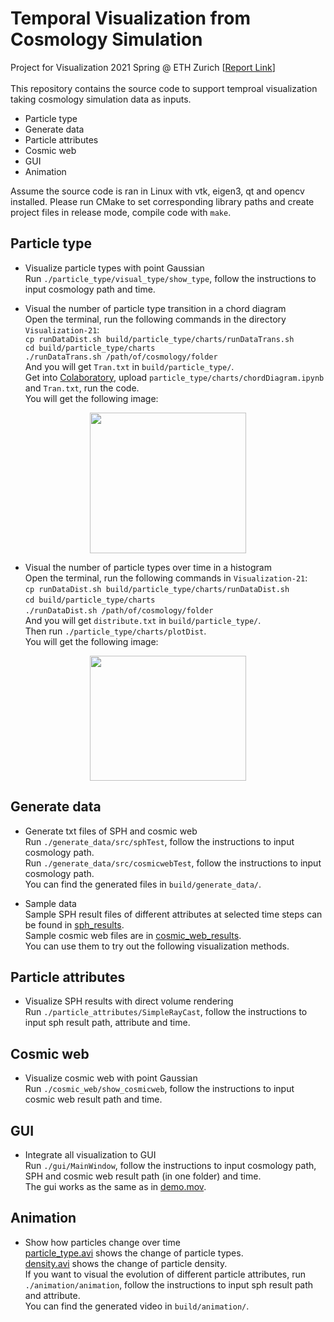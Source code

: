 # Temporal Visualization from Cosmology Simulation
Project for Visualization 2021 Spring @ ETH Zurich [[Report Link](https://drive.google.com/file/d/1uH99tzCAtBD_VBpx9SppVzqJJK4DLgXU/view?usp=sharing)] <br/>
<br/>
This repository contains the source code to support temproal visualization taking cosmology simulation data as inputs.
- Particle type
- Generate data
- Particle attributes
- Cosmic web
- GUI
- Animation

Assume the source code is ran in Linux with vtk, eigen3, qt and opencv installed.
Please run CMake to set corresponding library paths and create project files in release mode, compile code with ```make```.

## Particle type

- Visualize particle types with point Gaussian <br/>
Run ```./particle_type/visual_type/show_type```, follow the instructions to input cosmology path and time.

- Visual the number of particle type transition in a chord diagram <br/>
Open the terminal, run the following commands in the directory ```Visualization-21```:<br/>
```cp runDataDist.sh build/particle_type/charts/runDataTrans.sh```<br/> 
```cd build/particle_type/charts```<br/>
```./runDataTrans.sh /path/of/cosmology/folder```<br/>
And you will get ```Tran.txt``` in ```build/particle_type/```.<br/>
Get into [Colaboratory](https://colab.research.google.com/), upload ```particle_type/charts/chordDiagram.ipynb``` and ```Tran.txt```, run the code.<br/>
You will get the following image:<br/>
<div align=center><img src="https://github.com/silvia0308/Visualization-21/blob/main/particle_type/charts/chordDiagram.png" width="250" height="225"/></div>

- Visual the number of particle types over time in a histogram <br/>
Open the terminal, run the following commands in ```Visualization-21```:<br/>
```cp runDataDist.sh build/particle_type/charts/runDataDist.sh```<br/> 
```cd build/particle_type/charts```<br/>
```./runDataDist.sh /path/of/cosmology/folder```<br/>
And you will get ```distribute.txt``` in ```build/particle_type/```.<br/>
Then run ```./particle_type/charts/plotDist```.<br/>
You will get the following image:<br/>
<div align=center><img src="https://github.com/silvia0308/Visualization-21/blob/main/particle_type/charts/histogram.png" width="250" height="200"/></div>


## Generate data

- Generate txt files of SPH and cosmic web<br/>
Run ```./generate_data/src/sphTest```, follow the instructions to input cosmology path.<br/>
Run ```./generate_data/src/cosmicwebTest```, follow the instructions to input cosmology path.<br/>
You can find the generated files in ```build/generate_data/```.

- Sample data<br/>
Sample SPH result files of different attributes at selected time steps can be found in [sph_results](https://drive.google.com/drive/folders/1KgbL8lGfb9D3dBPeup1ge6lJksZEuOoA?usp=sharing).<br/> 
Sample cosmic web files are in [cosmic_web_results](https://drive.google.com/drive/folders/1rfVVeBU-5SO9LlArOsag71d0c97fO5oX?usp=sharing).<br/> 
You can use them to try out the following visualization methods.

## Particle attributes

- Visualize SPH results with direct volume rendering <br/>
Run ```./particle_attributes/SimpleRayCast```, follow the instructions to input sph result path, attribute and time.  

## Cosmic web

- Visualize cosmic web with point Gaussian <br/>
Run ```./cosmic_web/show_cosmicweb```, follow the instructions to input cosmic web result path and time. 

## GUI

- Integrate all visualization to GUI<br/>
Run ```./gui/MainWindow```, follow the instructions to input cosmology path, SPH and cosmic web result path (in one folder) and time.<br/>
The gui works as the same as in [demo.mov](https://drive.google.com/file/d/1pIoIlcz4T5n609MJ3BvA-8TqXHxdj9Y9/view?usp=sharing).

## Animation

- Show how particles change over time<br/>
[particle_type.avi](https://drive.google.com/file/d/1mIia0titN9ZWJEEr8O1zSwVomJ-G76eR/view?usp=sharing) shows the change of particle types.<br/>
[density.avi](https://drive.google.com/file/d/1S_T4Oa8VnCMWTR_2dIIJCh2WFBA9P1EW/view?usp=sharing) shows the change of particle density.<br/>
If you want to visual the evolution of different particle attributes, run ```./animation/animation```, follow the instructions to input sph result path and attribute.<br/>
You can find the generated video in ```build/animation/```.
